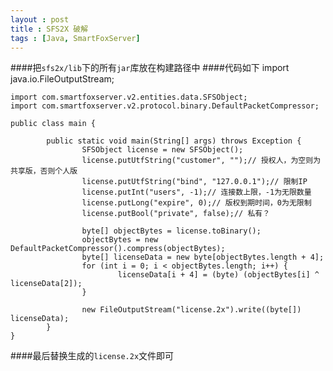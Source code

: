 ```yaml
---
layout : post
title : SFS2X 破解
tags : [Java, SmartFoxServer]
---
```


####把`sfs2x/lib`下的所有`jar`库放在构建路径中
####代码如下
	import java.io.FileOutputStream;
	
	import com.smartfoxserver.v2.entities.data.SFSObject;
	import com.smartfoxserver.v2.protocol.binary.DefaultPacketCompressor;
	
	public class main {
	
	        public static void main(String[] args) throws Exception {
	                SFSObject license = new SFSObject();
	                license.putUtfString("customer", "");// 授权人，为空则为共享版，否则个人版
	                license.putUtfString("bind", "127.0.0.1");// 限制IP
	                license.putInt("users", -1);// 连接数上限，-1为无限数量
	                license.putLong("expire", 0);// 版权到期时间，0为无限制
	                license.putBool("private", false);// 私有？
	
	                byte[] objectBytes = license.toBinary();
	                objectBytes = new DefaultPacketCompressor().compress(objectBytes);
	                byte[] licenseData = new byte[objectBytes.length + 4];
	                for (int i = 0; i < objectBytes.length; i++) {
	                        licenseData[i + 4] = (byte) (objectBytes[i] ^ licenseData[2]);
	                }
	
	                new FileOutputStream("license.2x").write((byte[]) licenseData);
	        }
	}

####最后替换生成的`license.2x`文件即可